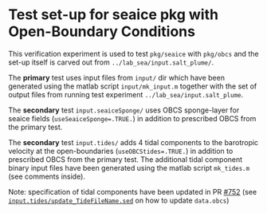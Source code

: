 Test set-up for seaice pkg with Open-Boundary Conditions
========================================================

This verification experiment is used to test `pkg/seaice` with `pkg/obcs`
and the set-up itself is carved out from `../lab_sea/input.salt_plume/`.

The **primary** test uses input files from `input/` dir which have been generated using
the matlab script `input/mk_input.m` together with the set of output files from running
test experiment `../lab_sea/input.salt_plume`.

The **secondary** test `input.seaiceSponge/` uses OBCS sponge-layer for seaice fields
(`useSeaiceSponge=.TRUE.`) in addition to prescribed OBCS from the primary test.

The **secondary** test `input.tides/` adds 4 tidal components to the barotropic velocity
at the open-boundaries (`useOBCStides=.TRUE.`) in addition to prescribed OBCS from the
primary test. The additional tidal component binary input files have been generated using
the matlab script `mk_tides.m` (see comments inside).

Note: specification of tidal components have been updated in PR [#752](https://github.com/MITgcm/MITgcm/pull/752)
 (see [`input.tides/update_TideFileName.sed`](input.tides/update_TideFileName.sed) on how to update `data.obcs`)
